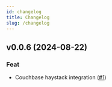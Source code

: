 ```yaml
---
id: changelog
title: Changelog
slug: /changelog
---
```


<a name="v0.0.6"></a>
## v0.0.6 (2024-08-22)

### Feat

* Couchbase haystack integration  ([#1](https://github.com/Couchbase-Ecosystem/couchbase-haystack/issues/1))